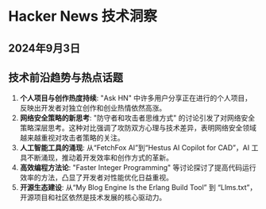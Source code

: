 # Hacker News 技术洞察

## 2024年9月3日

## 技术前沿趋势与热点话题

1. **个人项目与创作热度持续**:  "Ask HN" 中许多用户分享正在进行的个人项目，反映出开发者对独立创作和创业热情依然高涨。
2. **网络安全策略的新思考**: "防守者和攻击者思维方式" 的讨论引发了对网络安全策略深层思考。这种对比强调了攻防双方心理与技术差异，表明网络安全领域越来越重视对攻击者策略的关注。
3. **人工智能工具的涌现**:  从“FetchFox AI”到“Hestus AI Copilot for CAD”，AI 工具不断涌现，推动着开发效率和创作方式的革新。
4. **高效编程方法论**: "Faster Integer Programming" 等讨论探讨了提高代码运行效率的方法，凸显了开发者对性能优化日益重视。
5. **开源生态建设**:  从“My Blog Engine Is the Erlang Build Tool” 到 “Llms.txt”，开源项目和社区依然是技术发展的核心驱动力。



